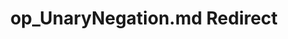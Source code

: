 ---
title: op_UnaryNegation.md Redirect
redirect_to: /Pages/StereoKit/Vec2/op_UnaryNegation.html
---